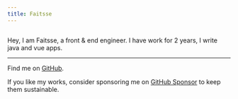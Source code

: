 ```yaml
---
title: Faitsse
---
```


<script setup lang="ts">
import avatar from '~/assets/avatar2.jpg' 
</script>

<p align="center">
<img :src="avatar" rounded-full w-80px h-80px/>
</p>

Hey, I am Faitsse, a front & end engineer. I have work for 2 years, I write java
and vue apps.

***

Find me on [GitHub](https://github.com/faitsse).

If you like my works, consider sponsoring me on [GitHub Sponsor](https://github.com/sponsors/antfu) to keep them sustainable.
